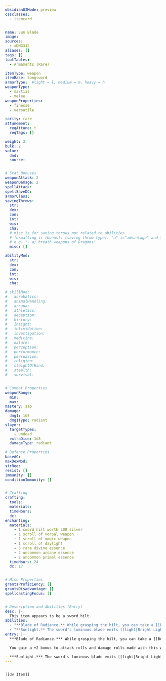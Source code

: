 ```yaml
---
obsidianUIMode: preview
cssclasses:
  - itemcard


name: Sun Blade
image: 
sources: 
  - xDMG312
aliases: []
tags: []
lootTables: 
  - Armaments (Rare)

itemType: weapon
itemBase: longsword
armorType:  #light = l, medium = m, heavy = h
weaponType: 
  - martial
  - melee
weaponProperties: 
  - finesse
  - versatile

rarity: rare
attunement:
  reqAttune: t
  reqTags: []

weight: 3
bulk: 2
value:
  dnd: 
  source: 


# Stat Bonuses
weaponAttack: 2
weaponDamage: 2
spellAttack:
spellSaveDC:
armorClass: 
savingThrows: 
  str:
  dex:
  con:
  int:
  wis:
  cha:
  # misc is for saving throws not related to abilities
  # formatting is [bonus]; [saving throw type]. "a" is"advantage" and 1,2,3 are for +1,+2,+3 etc. 
  # e.g. "- a; breath weapons of Dragons"
  misc: []

abilityMod:
  str: 
  dex: 
  con: 
  int: 
  wis: 
  cha: 

# skillMod:
#   acrobatics:
#   animalHandling:
#   arcana:
#   athletics:
#   deception:
#   history:
#   insight:
#   intimidation:
#   investigation:
#   medicine:
#   nature:
#   perception:
#   performance:
#   persuasion:
#   religion:
#   sleightOfHand:
#   stealth:
#   survival:


# Combat Properties
weaponRange:
  min: 
  max: 
mastery: sap
damage:
  dmg1: 1d8
  dmg1Type: radiant 
slayer:
  targetTypes:
    - undead
  extraDice: 1d8
  damageType: radiant

# Defense Properties
baseAC: 
maxDexMod: 
strReq: 
resist: []
immunity: []
conditionImmunity: []


# Crafting
crafting:
  tools: 
  materials:
  timeHours: 
  dc: 
enchanting:
  materials: 
    - 1 sword hilt worth 200 silver
    - 1 scroll of vorpal weapon
    - 1 scroll of magic weapon
    - 1 scroll of daylight
    - 3 rare divine essence
    - 2 uncommon arcane essence
    - 2 uncommon primal essence
  timeHours: 24
  dc: 17


# Misc Properties
grantsProficiency: []
grantsDisadvantage: []
spellcastingFocus: []


# Description and Abilities (Entry)
desc: |-
  This item appears to be a sword hilt.
abilities: 
  - "**Blade of Radiance.** While grasping the hilt, you can take a [[Bonus Action]] to cause a blade of pure radiance to spring into existence or make the blade disappear. While the blade exists, this magic weapon functions as a [[Longsword]] with [[Finesse]]. If you are proficient with [[Longswords]] or [[Shortswords]], you are proficient with the Sun Blade."
  - "**Sunlight.** The sword's luminous blade emits [[light|Bright Light]] in a 15-foot radius and [[light|Dim Light]] for an additional 15 feet. The light is sunlight. While the blade persists, you can take a [[Magic action]] to expand or reduce its radius of [[light|Bright Light]] and [[light|Dim Light]] by 5 feet each, to a maximum of 30 feet each or a minimum of 10 feet each."
entry: |-
  ***Blade of Radiance.*** While grasping the hilt, you can take a [[Bonus Action]] to cause a blade of pure radiance to spring into existence or make the blade disappear. While the blade exists, this magic weapon functions as a [[Longsword]] with [[Finesse]]. If you are proficient with [[longsword|Longswords]] or [[shortsword|Shortswords]], you are proficient with the Sun Blade.

  You gain a +2 bonus to attack rolls and damage rolls made with this weapon, which deals Radiant damage instead of Slashing damage. When you hit an Undead with it, that target takes an extra 1d8 Radiant damage.

  ***Sunlight.*** The sword's luminous blade emits [[light|Bright Light]] in a 15-foot radius and [[light|Dim Light]] for an additional 15 feet. The light is sunlight. While the blade persists, you can take a [[light|Magic action]] to expand or reduce its radius of [[light|Bright Light]] and [[light|Dim Light]] by 5 feet each, to a maximum of 30 feet each or a minimum of 10 feet each.
---
```


```meta-bind-embed

[[dv Item]]

```